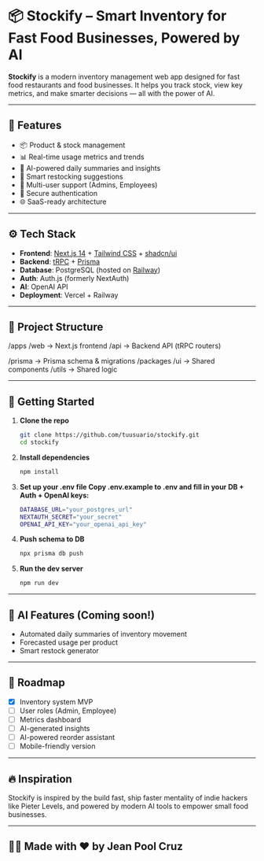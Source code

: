 # 📦 Stockify – Smart Inventory for Fast Food Businesses, Powered by AI

**Stockify** is a modern inventory management web app designed for fast food restaurants and food businesses. It helps you track stock, view key metrics, and make smarter decisions — all with the power of AI.

---

## 🚀 Features

- 📦 Product & stock management
- 📊 Real-time usage metrics and trends
- 🧠 AI-powered daily summaries and insights
- 🛒 Smart restocking suggestions
- 👥 Multi-user support (Admins, Employees)
- 🔐 Secure authentication
- 🌐 SaaS-ready architecture

---

## ⚙️ Tech Stack

- **Frontend**: [Next.js 14](https://nextjs.org/) + [Tailwind CSS](https://tailwindcss.com/) + [shadcn/ui](https://ui.shadcn.com/)
- **Backend**: [tRPC](https://trpc.io/) + [Prisma](https://www.prisma.io/)
- **Database**: PostgreSQL (hosted on [Railway](https://railway.app))
- **Auth**: Auth.js (formerly NextAuth)
- **AI**: OpenAI API
- **Deployment**: Vercel + Railway

---

## 📂 Project Structure

/apps /web → Next.js frontend /api → Backend API (tRPC routers)

/prisma → Prisma schema & migrations /packages /ui → Shared components /utils → Shared logic

---

## 🧪 Getting Started

1. **Clone the repo**
   ```bash
   git clone https://github.com/tuusuario/stockify.git
   cd stockify

2. **Install dependencies**
    ```bash
    npm install

3. **Set up your .env file Copy .env.example to .env and fill in your DB + Auth + OpenAI keys:**
    ```bash
    DATABASE_URL="your_postgres_url"
    NEXTAUTH_SECRET="your_secret"
    OPENAI_API_KEY="your_openai_api_key"

4. **Push schema to DB**
    ```bash
    npx prisma db push

5. **Run the dev server**
    ```bash
    npm run dev

---

## 🧠 AI Features (Coming soon!)

- Automated daily summaries of inventory movement
- Forecasted usage per product
- Smart restock generator

---

## 📌 Roadmap

- [x] Inventory system MVP
- [ ] User roles (Admin, Employee)
- [ ] Metrics dashboard
- [ ] AI-generated insights
- [ ] AI-powered reorder assistant
- [ ] Mobile-friendly version

---

## 🔥 Inspiration

Stockify is inspired by the build fast, ship faster mentality of indie hackers like Pieter Levels, and powered by modern AI tools to empower small food businesses.

---

## 🧑‍💻 Made with ❤️ by Jean Pool Cruz